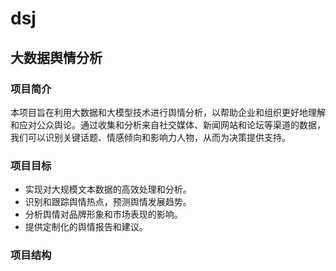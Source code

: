 # dsj
## 大数据舆情分析
### 项目简介
本项目旨在利用大数据和大模型技术进行舆情分析，以帮助企业和组织更好地理解和应对公众舆论。通过收集和分析来自社交媒体、新闻网站和论坛等渠道的数据，我们可以识别关键话题、情感倾向和影响力人物，从而为决策提供支持。
### 项目目标
- 实现对大规模文本数据的高效处理和分析。
- 识别和跟踪舆情热点，预测舆情发展趋势。
- 分析舆情对品牌形象和市场表现的影响。
- 提供定制化的舆情报告和建议。
### 项目结构
